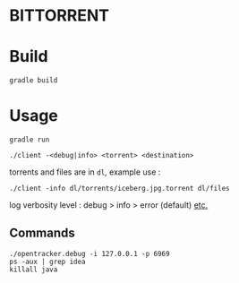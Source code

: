 # BITTORRENT

# Build
`gradle build`

# Usage
`gradle run`

`./client -<debug|info> <torrent> <destination>`

torrents and files are in `dl`, example use :

`./client -info dl/torrents/iceberg.jpg.torrent dl/files`

log verbosity level : debug > info > error (default)
[etc.](https://logging.apache.org/log4j/2.x/log4j-api/apidocs/index.html)

## Commands
```
./opentracker.debug -i 127.0.0.1 -p 6969
ps -aux | grep idea
killall java
```

